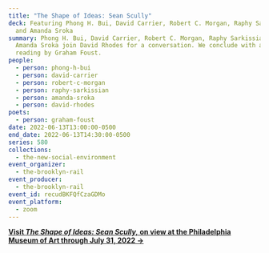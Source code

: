 ```yaml
---
title: "The Shape of Ideas: Sean Scully"
deck: Featuring Phong H. Bui, David Carrier, Robert C. Morgan, Raphy Sarkissian
  and Amanda Sroka
summary: Phong H. Bui, David Carrier, Robert C. Morgan, Raphy Sarkissian, and
  Amanda Sroka join David Rhodes for a conversation. We conclude with a poetry
  reading by Graham Foust.
people:
  - person: phong-h-bui
  - person: david-carrier
  - person: robert-c-morgan
  - person: raphy-sarkissian
  - person: amanda-sroka
  - person: david-rhodes
poets:
  - person: graham-foust
date: 2022-06-13T13:00:00-0500
end_date: 2022-06-13T14:30:00-0500
series: 580
collections:
  - the-new-social-environment
event_organizer:
  - the-brooklyn-rail
event_producer:
  - the-brooklyn-rail
event_id: recudBKFQfCzaGDMo
event_platform:
  - zoom
---
```

**[Visit *The Shape of Ideas: Sean Scully,* on view at the Philadelphia Museum of Art through July 31, 2022 →](https://philamuseum.org/calendar/exhibition/sean-scully-shape-ideas)**